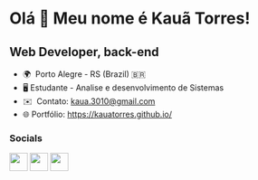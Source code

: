 Olá 👋 Meu nome é Kauã Torres!
=====================

Web Developer, back-end
-----------------------

* 🌍  Porto Alegre - RS (Brazil) 🇧🇷
* 🖥️  Estudante - Analise e desenvolvimento de Sistemas
* ✉️  Contato: [kaua.3010@gmail.com](mailto:kaua.3010@gmail.com)
* 🌐  Portfólio: <a href="https://kauatorres.github.io/" target="_blank">https://kauatorres.github.io/</a>


### Socials

<p align="left"> <a href="https://www.github.com/kauatorres" target="_blank" rel="noreferrer"><img src="https://raw.githubusercontent.com/danielcranney/readme-generator/main/public/icons/socials/github.svg" width="32" height="32" /></a> <a href="http://www.instagram.com/kauatorress" target="_blank" rel="noreferrer"><img src="https://raw.githubusercontent.com/danielcranney/readme-generator/main/public/icons/socials/instagram.svg" width="32" height="32" /></a> <a href="https://www.linkedin.com/in/kauatorress/" target="_blank" rel="noreferrer"><img src="https://raw.githubusercontent.com/danielcranney/readme-generator/main/public/icons/socials/linkedin.svg" width="32" height="32" /></a></p>
